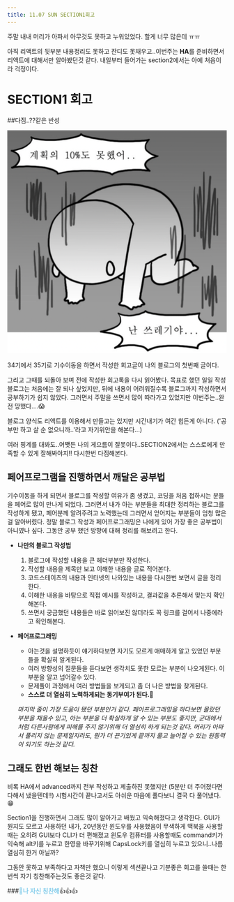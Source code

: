 ```yaml
---
title: 11.07 SUN SECTION1회고
---
```


주말 내내 머리가 아파서 아무것도 못하고 누워있었다. 할게 너무 많은데 ㅠㅠ 

아직 리액트의 뒷부분 내용정리도 못하고 잔디도 못채우고..이번주는 **HA**를 준비하면서 리액트에 대해서만 알아봤던것 같다. 내일부터 들어가는 section2에서는 아예 처음이라 걱정이다.

# SECTION1 회고

##다짐..??같은 반성

![망햇어](../_picture/whatthe.png)

34기에서 35기로 기수이동을 하면서 작성한 회고글이 나의 블로그의 첫번째 글이다.

그리고 그때를 되돌아 보며 전에 작성한 회고록을 다시 읽어봤다. 목표로 했던 일일 작성 블로그는 처음에는 잘 되나 싶었지만, 뒤에 내용이 어려워질수록 블로그까지 작성하면서 공부하기가 쉽지 않았다. 그러면서 주말을 쓰면서 많이 따라가고 있었지만 이번주는..완전 망했다....😱

블로그 양식도 리액트를 이용해서 만들고는 있지만 시간내기가 여간 힘든게 아니다. ('공부만 하고 살 순 없으니까..'라고 자기위안을 해본다...)

여러 핑계를 대봐도..어쨋든 나의 게으름이 잘못이다..SECTION2에서는 스스로에게 만족할 수 있게 잘해봐야지!! 다시한번 다짐해본다.

## 페어프로그램을 진행하면서 깨달은 공부법

기수이동을 하게 되면서 블로그를 작성할 여유가 좀 생겼고, 코딩을 처음 접하시는 분들을 페어로 많이 만나게 되었다. 그러면서 내가 아는 부분들을 최대한 정리하는 블로그를 작성하게 됐고, 페어분께 알려주려고 노력했는데 그러면서 얻어지는 부분들이 엄청 많은걸 알아버렸다. 정말 블로그 작성과 페어프로그래밍은 나에게 있어 가장 좋은 공부법이 아니였나 싶다. 그동안 공부 했던 방향에 대해 정리를 해보려고 한다.

- **나만의 블로그 작성법**
  
  1. 블로그에 작성할 내용을 큰 헤더부분만 작성한다.
  2. 작성할 내용을 제목만 보고 이해한 내용을 글로 적어본다.
  3. 코드스테이츠의 내용과 인터넷의 나와있는 내용을 다시한번 보면서 글을 정리한다.
  4. 이해한 내용을 바탕으로 직접 예시를 작성하고, 결과값을 추론해서 맞는지 확인해본다.
  5. 쓰면서 궁금했던 내용들은 바로 읽어보진 않더라도 꼭 링크를 걸어서 나중에라고 확인해본다.

- **페어프로그래밍**
  
  - 아는것을 설명하듯이 얘기하다보면 자기도 모르게 애매하게 알고 있었던 부분들을 확실히 알게된다.
  - 여러 방향성의 질문들을 듣다보면 생각치도 못한 모르는 부분이 나오게된다. 이 부분을 알고 넘어갈수 있다.
  - 문제풀이 과정에서 여러 방법들을 보게되고 좀 더 나은 방법을 찾게된다.
  - **스스로 더 열심히 노력하게되는 동기부여가 된다.**🤩
  
  *마지막 줄이 가장 도움이 됐던 부분인거 같다. 페어프로그래밍을 하다보면 몰랐던 부분을 채울수 있고, 아는 부분을 더 확실하게 알 수 있는 부분도 좋지만, 군대에서처럼 다른사람에게 피해를 주지 않기위해 더 열심히 하게 되는것 같다. 머리가 아파서 풀리지 않는 문제일지라도, 뭔가 더 끈기있게 끝까지 물고 늘어질 수 있는 원동력이 되기도 하는것 같다.*

## 그래도 한번 해보는 칭찬

비록 HA에서 advanced까지 전부 작성하고 제출하진 못했지만 (5분만 더 주어졌다면 다해서 냈을텐데!!) 시험시간이 끝나고서도 아쉬운 마음에 풀다보니 결국 다 풀어냈다.😁

Section1을 진행하면서 그래도 많이 알아가고 배웠고 익숙해졌다고 생각한다. GUI가 뭔지도 모르고 사용하던 내가, 20년동안 윈도우를 사용했음이 무색하게 맥북을 사용할때는 오히려 GUI보다 CLI가 더 편해졌고 윈도우 컴퓨터를 사용할때도 command키가 익숙해 alt키를 누르고 한영을 바꾸기위해 CapsLock키를 열심히 누르고 있으니..나름 열심히 한거 아닐까?

그동안 못하고 부족하다고 자책만 했으니 이렇게 섹션끝나고 기분좋은 회고를 쓸때는 한번씩 자기 칭찬해주는것도 좋은것 같다. 

###<span style="color:skyblue">**🤗나 자신 칭찬해**</span>👍👍👍
